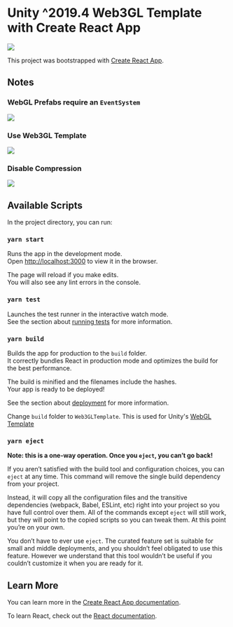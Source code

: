 # Unity ^2019.4 Web3GL Template with Create React App

[![](https://user-images.githubusercontent.com/19412160/118584681-7a844200-b765-11eb-8336-6828eafb823d.png)](https://www.youtube.com/watch?v=WkWYPuFHM5k)

This project was bootstrapped with [Create React App](https://github.com/facebook/create-react-app).

## Notes

### WebGL Prefabs require an `EventSystem`

![](https://user-images.githubusercontent.com/19412160/118584689-7fe18c80-b765-11eb-9ee0-869b7963cb0b.png)

### Use Web3GL Template

![](https://user-images.githubusercontent.com/19412160/118584695-8243e680-b765-11eb-9e4b-4488a7078a56.png)

### Disable Compression

![](https://user-images.githubusercontent.com/19412160/118584702-83751380-b765-11eb-9610-c833c3d5a8c8.png)

## Available Scripts

In the project directory, you can run:

### `yarn start`

Runs the app in the development mode.\
Open [http://localhost:3000](http://localhost:3000) to view it in the browser.

The page will reload if you make edits.\
You will also see any lint errors in the console.

### `yarn test`

Launches the test runner in the interactive watch mode.\
See the section about [running tests](https://facebook.github.io/create-react-app/docs/running-tests) for more information.

### `yarn build`

Builds the app for production to the `build` folder.\
It correctly bundles React in production mode and optimizes the build for the best performance.

The build is minified and the filenames include the hashes.\
Your app is ready to be deployed!

See the section about [deployment](https://facebook.github.io/create-react-app/docs/deployment) for more information.

Change `build` folder to `Web3GLTemplate`. This is used for Unity's [WebGL Template](https://docs.unity3d.com/Manual/webgl-templates.html)

### `yarn eject`

**Note: this is a one-way operation. Once you `eject`, you can’t go back!**

If you aren’t satisfied with the build tool and configuration choices, you can `eject` at any time. This command will remove the single build dependency from your project.

Instead, it will copy all the configuration files and the transitive dependencies (webpack, Babel, ESLint, etc) right into your project so you have full control over them. All of the commands except `eject` will still work, but they will point to the copied scripts so you can tweak them. At this point you’re on your own.

You don’t have to ever use `eject`. The curated feature set is suitable for small and middle deployments, and you shouldn’t feel obligated to use this feature. However we understand that this tool wouldn’t be useful if you couldn’t customize it when you are ready for it.

## Learn More

You can learn more in the [Create React App documentation](https://facebook.github.io/create-react-app/docs/getting-started).

To learn React, check out the [React documentation](https://reactjs.org/).
